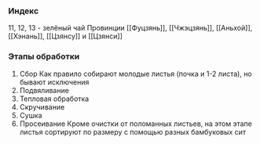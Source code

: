 ### Индекс
11, 12, 13 - зелёный чай
Провинции [[Фуцзянь]], [[Чжэцзянь]], [[Аньхой]], [[Хэнань]], [[Цзянсу]] и [[Цзянси]]
### Этапы обработки
1. Сбор
Как правило собирают молодые листья (почка и 1-2 листа), но бывают исключения
2. Подвяливание 
3. Тепловая обработка
4.  Скручивание
5. Сушка
6. Просеивание
Кроме очистки от поломанных листьев, на этом этапе листья сортируют по размеру с помощью разных бамбуковых сит